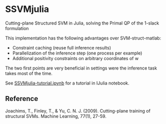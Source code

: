 # SSVMjulia

Cutting-plane Structured SVM in Julia, solving the Primal QP of the 1-slack formulation

This implementation has the following advantages over SVM-struct-matlab:
* Constraint caching (reuse full inference results)
* Parallelization of the inference step (one process per example)
* Additional positivity constraints on arbitrary coordinates of w

The two first points are very beneficial in settings were the inference task takes most of the time.

See [SSVMjulia-tutorial.ipynb](SSVMjulia-tutorial.ipynb) for a tutorial in IJulia notebook.

## Reference
Joachims, T., Finley, T., & Yu, C. N. J. (2009). Cutting-plane training of structural SVMs. Machine Learning, 77(1), 27-59.
